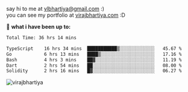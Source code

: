say hi to me at [vlbhartiya@gmail.com](mailto:vlbhartiya@gmail.com) :)<br/>
you can see my portfolio at [virajbhartiya.com](https://virajbhartiya.com) :D<br/>


🚀 **what i have been up to:**

<!--START_SECTION:waka-->

```txt
Total Time: 36 hrs 14 mins

TypeScript    16 hrs 34 mins  ███████████▒░░░░░░░░░░░░░   45.67 %
Go            6 hrs 13 mins   ████▒░░░░░░░░░░░░░░░░░░░░   17.16 %
Bash          4 hrs 3 mins    ██▓░░░░░░░░░░░░░░░░░░░░░░   11.19 %
Dart          2 hrs 54 mins   ██░░░░░░░░░░░░░░░░░░░░░░░   08.00 %
Solidity      2 hrs 16 mins   █▓░░░░░░░░░░░░░░░░░░░░░░░   06.27 %
```

<!--END_SECTION:waka-->

<p align="left"> <img src="https://komarev.com/ghpvc/?username=virajbhartiya&color=blue" alt="virajbhartiya" /> </p>
